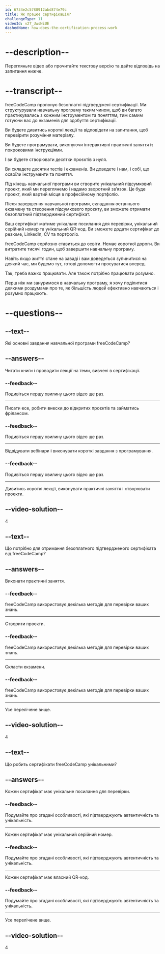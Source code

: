 ```yaml
---
id: 6734e2c5780912abd874e79c
title: Як працює сертифікація?
challengeType: 11
videoId: v27_UwsNiUE
dashedName: how-does-the-certification-process-work
---
```


# --description--

Перегляньте відео або прочитайте текстову версію та дайте відповідь на запитання нижче.

# --transcript--

freeCodeCamp пропонує безоплатні підтверджені сертифікації. Ми структурували навчальну програму таким чином, щоб ви багато практикувались з кожним інструментом та поняттям, тим самим готуючи вас до екзаменів для здобуття сертифікації.

Ви будете дивитись короткі лекції та відповідати на запитання, щоб перевірити розуміння матеріалу.

Ви будете програмувати, виконуючи інтерактивні практичні заняття із покроковими інструкціями.

І ви будете створювати десятки проєктів з нуля.

Ви складете десятки тестів і екзаменів. Ви доведете і нам, і собі, що освоїли інструменти та поняття.

Під кінець навчальної програми ви створите унікальний підсумковий проєкт, який ми переглянемо і надамо зворотний зв’язок. Це буде проєкт, який вартий місця в професійному портфоліо.

Після завершення навчальної програми, складання останнього екзамену та створення підсумкового проєкту, ви зможете отримати безоплатний підтверджений сертифікат.

Ваш сертифікат матиме унікальне посилання для перевірки, унікальний серійний номер та унікальний QR-код. Ви зможете додати сертифікат до резюме, LinkedIn, CV та портфоліо.

freeCodeCamp серйозно ставиться до освіти. Немає короткої дороги. Ви витратите тисячі годин, щоб завершити навчальну програму.

Навіть якщо життя стане на заваді і вам доведеться зупинитися на деякий час, ми будемо тут, готові допомогти просуватися вперед.

Так, треба важко працювати. Але також потрібно працювати розумно.

Перш ніж ми зануримося в навчальну програму, я хочу поділитися деякими роздумами про те, як більшість людей ефективно навчаються і розумно працюють.

# --questions--

## --text--

Які основні завдання навчальної програми freeCodeCamp?

## --answers--

Читати книги і проводити лекції на теми, вивчені в сертифікації.

### --feedback--

Подивіться першу хвилину цього відео ще раз.

---

Писати есе, робити внески до відкритих проєктів та займатись фрілансом.

### --feedback--

Подивіться першу хвилину цього відео ще раз.

---

Відвідувати вебінари і виконувати короткі завдання з програмування.

### --feedback--

Подивіться першу хвилину цього відео ще раз.

---

Дивитись короткі лекції, виконувати практичні заняття і створювати проєкти.

## --video-solution--

4

## --text--

Що потрібно для отримання безоплатного підтвердженого сертифіката від freeCodeCamp?

## --answers--

Виконати практичні заняття.

### --feedback--

freeCodeCamp використовує декілька методів для перевірки ваших знань.

---

Створити проєкти.

### --feedback--

freeCodeCamp використовує декілька методів для перевірки ваших знань.

---

Скласти екзамени.

### --feedback--

freeCodeCamp використовує декілька методів для перевірки ваших знань.

---

Усе перелічене вище.

## --video-solution--

4

## --text--

Що робить сертифікати freeCodeCamp унікальними?

## --answers--

Кожен сертифікат має унікальне посилання для перевірки.

### --feedback--

Подумайте про згадані особливості, які підтверджують автентичність та унікальність.

---

Кожен сертифікат має унікальний серійний номер.

### --feedback--

Подумайте про згадані особливості, які підтверджують автентичність та унікальність.

---

Кожен сертифікат має власний QR-код.

### --feedback--

Подумайте про згадані особливості, які підтверджують автентичність та унікальність.

---

Усе перелічене вище.

## --video-solution--

4
